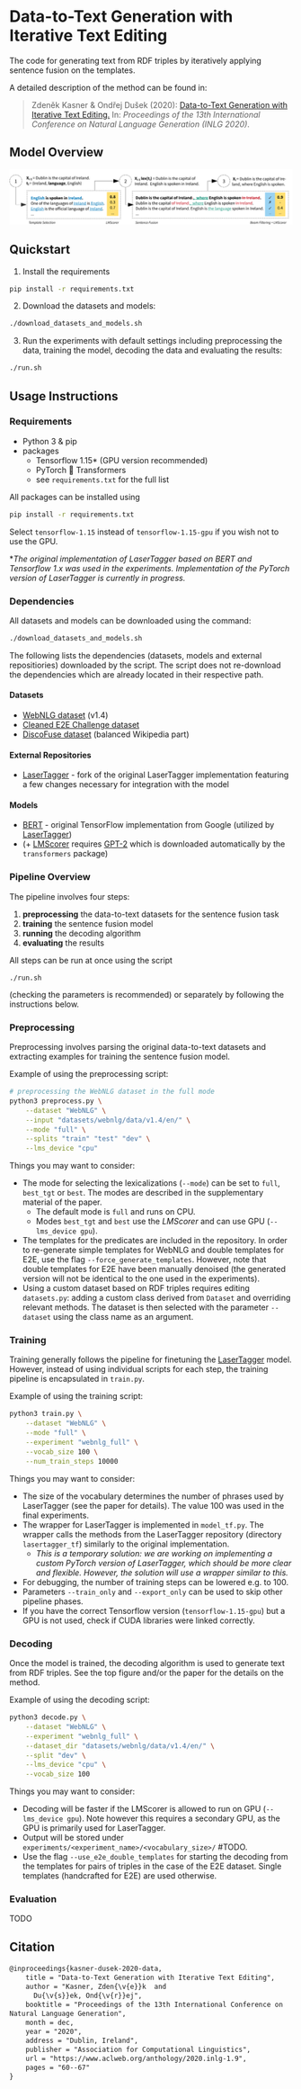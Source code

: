 # Data-to-Text Generation with Iterative Text Editing

The code for generating text from RDF triples by iteratively applying sentence fusion on the templates.

A detailed description of the method can be found in: 

 > Zdeněk Kasner & Ondřej Dušek (2020): [Data-to-Text Generation with Iterative Text Editing.](https://www.aclweb.org/anthology/2020.inlg-1.9/) In: *Proceedings of the 13th International Conference on Natural Language Generation (INLG 2020)*.

## Model Overview
![overview](model.png)

## Quickstart

1. Install the requirements
```bash
pip install -r requirements.txt
```
2. Download the datasets and models:
```bash
./download_datasets_and_models.sh
```
3. Run the experiments with default settings including preprocessing the data, training the model, decoding the data and evaluating the results: 
```bash
./run.sh
```

## Usage Instructions

### Requirements
- Python 3 & pip
- packages
  - Tensorflow 1.15* (GPU version recommended)
  - PyTorch 🤗 Transformers
  - see `requirements.txt` for the full list

All packages can be installed using
```bash
pip install -r requirements.txt
```
Select `tensorflow-1.15` instead of `tensorflow-1.15-gpu` if you wish not to use the GPU.


**The original implementation of LaserTagger based on BERT and Tensorflow 1.x was used in the experiments. Implementation of the PyTorch version of LaserTagger is currently in progress.*

### Dependencies
All datasets and models can be downloaded using the command: 
```bash
./download_datasets_and_models.sh
```

The following lists the dependencies (datasets, models and external repositiories) downloaded by the script. The script does not re-download the dependencies which are already located in their respective path.

#### Datasets
- [WebNLG dataset](https://github.com/ThiagoCF05/webnlg) (v1.4)
- [Cleaned E2E Challenge dataset](https://github.com/tuetschek/e2e-cleaning)
- [DiscoFuse dataset](https://github.com/google-research-datasets/discofuse) (balanced Wikipedia part)

#### External Repositories
- [LaserTagger](https://github.com/kasnerz/lasertagger) - fork of the original LaserTagger implementation featuring a few changes necessary for integration with the model

#### Models
- [BERT](https://github.com/google-research/bert) - original TensorFlow implementation from Google (utilized by [LaserTagger](https://github.com/google-research/lasertagger))
- (+ [LMScorer](https://github.com/simonepri/lm-scorer) requires [GPT-2](https://huggingface.co/transformers/model_doc/gpt2.html) which is downloaded automatically by the `transformers` package)

### Pipeline Overview
The pipeline involves four steps:
1. **preprocessing** the data-to-text datasets for the sentence fusion task
2. **training** the sentence fusion model
3. **running** the decoding algorithm
4. **evaluating** the results

All steps can be run at once using the script
```
./run.sh
```
(checking the parameters is recommended) or separately by following the instructions below.

### Preprocessing
Preprocessing involves parsing the original data-to-text datasets and extracting examples for training the sentence fusion model.

Example of using the preprocessing script:
```bash
# preprocessing the WebNLG dataset in the full mode
python3 preprocess.py \
    --dataset "WebNLG" \
    --input "datasets/webnlg/data/v1.4/en/" \
    --mode "full" \
    --splits "train" "test" "dev" \
    --lms_device "cpu"
```

Things you may want to consider:
- The mode for selecting the lexicalizations (`--mode`) can be set to `full`, `best_tgt` or `best`. The modes are described in the supplementary material of the paper.
  - The default mode is `full` and runs on CPU.
  - Modes `best_tgt` and `best`  use the *LMScorer*  and can use GPU (`--lms_device gpu`).
- The templates for the predicates are included in the repository. In order to re-generate simple templates for WebNLG and double templates for E2E, use the flag `--force_generate_templates`. However, note that double templates for E2E have been manually denoised (the generated version will not be identical to the one used in the experiments).
- Using a custom dataset based on RDF triples requires editing `datasets.py`: adding a custom class derived from `Dataset` and overriding relevant methods. The dataset is then selected with the parameter `--dataset` using the class name as an argument.

### Training
Training generally follows the pipeline for finetuning the [LaserTagger](https://github.com/kasnerz/lasertagger) model. However, instead of using individual scripts for each step, the training pipeline is encapsulated in  `train.py`.

Example of using the training script:

```bash
python3 train.py \
    --dataset "WebNLG" \
    --mode "full" \
    --experiment "webnlg_full" \
    --vocab_size 100 \
    --num_train_steps 10000
```

Things you may want to consider:
- The size of the vocabulary determines the number of phrases used by LaserTagger (see the paper for details). The value 100 was used in the final experiments. 
- The wrapper for LaserTagger is implemented in `model_tf.py`. The wrapper calls the methods from the LaserTagger repository (directory `lasertagger_tf`) similarly to the original implementation.
  - *This is a temporary solution: we are working on implementing a custom PyTorch version of LaserTagger, which should be more clear and flexible. However, the solution will use a wrapper similar to this.*
- For debugging, the number of training steps can be lowered e.g. to 100.
- Parameters `--train_only` and `--export_only` can be used to skip other pipeline phases.
- If you have the correct Tensorflow version (`tensorflow-1.15-gpu`) but a GPU is not used, check if CUDA libraries were linked correctly.

### Decoding
Once the model is trained, the decoding algorithm is used to generate text from RDF triples. See the top figure and/or the paper for the details on the method.

Example of using the decoding script:
```bash
python3 decode.py \
    --dataset "WebNLG" \
    --experiment "webnlg_full" \
    --dataset_dir "datasets/webnlg/data/v1.4/en/" \
    --split "dev" \
    --lms_device "cpu" \
    --vocab_size 100
```

Things you may want to consider:
- Decoding will be faster if the LMScorer is allowed to run on GPU (`--lms_device gpu`). Note however this requires a secondary GPU, as the GPU is primarily used for LaserTagger.
- Output will be stored under `experiments/<experiment_name>/<vocabulary_size>/` #TODO.
- Use the flag `--use_e2e_double_templates` for starting the decoding from the templates for pairs of triples in the case of the E2E dataset. Single templates (handcrafted for E2E) are used otherwise.


### Evaluation
TODO

## Citation
```
@inproceedings{kasner-dusek-2020-data,
    title = "Data-to-Text Generation with Iterative Text Editing",
    author = "Kasner, Zden{\v{e}}k  and
      Du{\v{s}}ek, Ond{\v{r}}ej",
    booktitle = "Proceedings of the 13th International Conference on Natural Language Generation",
    month = dec,
    year = "2020",
    address = "Dublin, Ireland",
    publisher = "Association for Computational Linguistics",
    url = "https://www.aclweb.org/anthology/2020.inlg-1.9",
    pages = "60--67"
}
```